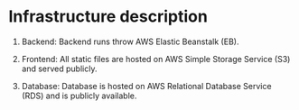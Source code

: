 # Infrastructure description

1. Backend: Backend runs throw AWS Elastic Beanstalk (EB).

2. Frontend: All static files are hosted on AWS Simple Storage Service (S3) and served publicly.

3. Database: Database is hosted on AWS Relational Database Service (RDS) and is publicly available.

